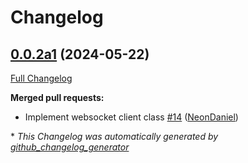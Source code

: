 # Changelog

## [0.0.2a1](https://github.com/NeonGeckoCom/neon-nodes/tree/0.0.2a1) (2024-05-22)

[Full Changelog](https://github.com/NeonGeckoCom/neon-nodes/compare/0.0.1...0.0.2a1)

**Merged pull requests:**

- Implement websocket client class [\#14](https://github.com/NeonGeckoCom/neon-nodes/pull/14) ([NeonDaniel](https://github.com/NeonDaniel))



\* *This Changelog was automatically generated by [github_changelog_generator](https://github.com/github-changelog-generator/github-changelog-generator)*
